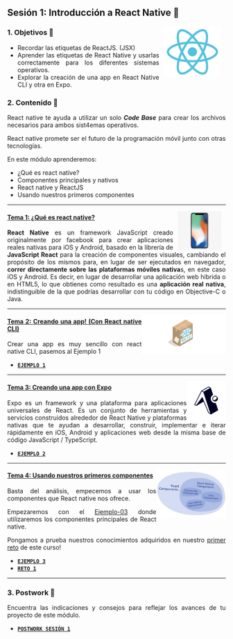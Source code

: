 ## Sesión 1: Introducción a React Native 🤖

<img src="images/react-native.png" align="right" height="120" hspace="10">
<div style="text-align: justify;">

### 1. Objetivos :dart: 

- Recordar las etiquetas de ReactJS. (JSX)
- Aprender las etiquetas de React Native y usarlas correctamente para los diferentes sistemas operativos.
- Explorar la creación de una app en React Native CLI y otra en Expo.

### 2. Contenido :blue_book:

React native te ayuda a utilizar un solo **_Code Base_** para crear los archivos necesarios para ambos sist4emas operativos.

React native promete ser el futuro de la programación móvil junto con otras tecnologías.

En este módulo aprenderemos:

- ¿Qué es react native?
- Componentes principales y nativos
- React native y ReactJS
- Usando nuestros primeros componentes

---

<img src="images/iphone.jpg" align="right" height="90" hspace="10">

#### <ins>Tema 1: ¿Qué es react native?</ins>

**React Native** es un framework JavaScript creado originalmente por facebook para crear aplicaciones reales nativas para iOS y Android, basado en la librería de **JavaScript React** para la creación de componentes visuales, cambiando el propósito de los mismos para, en lugar de ser ejecutados en navegador, **correr directamente sobre las plataformas móviles nativa**s, en este caso iOS y Android. Es decir, en lugar de desarrollar una aplicación web híbrida o en HTML5, lo que obtienes como resultado es una **aplicación real nativa**, indistinguible de la que podrías desarrollar con tu código en Objective-C o Java.

---

<img src="images/rncli.png" align="right" height="90"> 

#### <ins>Tema 2: Creando una app! (Con React native CLI)</ins>

Crear una app es muy sencillo con react native CLI, pasemos al Ejemplo 1

- [**`EJEMPLO 1`**](./Ejemplo-01)

---

<img src="images/expo.png" align="right" height="90"> 

#### <ins>Tema 3: Creando una app con Expo</ins>

Expo es un framework y una plataforma para aplicaciones universales de React. Es un conjunto de herramientas y servicios construidos alrededor de React Native y plataformas nativas que te ayudan a desarrollar, construir, implementar e iterar rápidamente en iOS, Android y aplicaciones web desde la misma base de código JavaScript / TypeScript.

- [**`EJEMPLO 2`**](./Ejemplo-02)

---

<img src="images/rncomponents.jpeg" align="right" height="110"> 

#### <ins>Tema 4: Usando nuestros primeros componentes</ins>

Basta del análisis, empecemos a usar los componentes que React native nos ofrece.

Empezaremos con el [Ejemplo-03](./Ejemplo-03) donde utilizaremos los componentes principales de React native.

Pongamos a prueba nuestros conocimientos adquiridos en nuestro [primer reto](./Reto-01) de este curso!

- [**`EJEMPLO 3`**](./Ejemplo-03)
- [**`RETO 1`**](./Reto-01)

---

### 3. Postwork :memo:

Encuentra las indicaciones y consejos para reflejar los avances de tu proyecto de este módulo.

- [**`POSTWORK SESIÓN 1`**](./Postwork/)

<br/>


</div>

